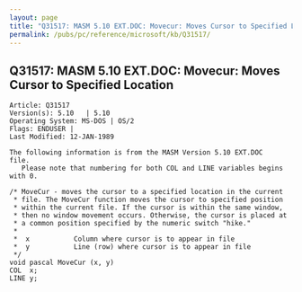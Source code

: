 ```yaml
---
layout: page
title: "Q31517: MASM 5.10 EXT.DOC: Movecur: Moves Cursor to Specified Location"
permalink: /pubs/pc/reference/microsoft/kb/Q31517/
---
```


## Q31517: MASM 5.10 EXT.DOC: Movecur: Moves Cursor to Specified Location

	Article: Q31517
	Version(s): 5.10   | 5.10
	Operating System: MS-DOS | OS/2
	Flags: ENDUSER |
	Last Modified: 12-JAN-1989
	
	The following information is from the MASM Version 5.10 EXT.DOC
	file.
	   Please note that numbering for both COL and LINE variables begins
	with 0.
	
	/* MoveCur - moves the cursor to a specified location in the current
	 * file. The MoveCur function moves the cursor to specified position
	 * within the current file. If the cursor is within the same window,
	 * then no window movement occurs. Otherwise, the cursor is placed at
	 * a common position specified by the numeric switch "hike."
	 *
	 *  x           Column where cursor is to appear in file
	 *  y           Line (row) where cursor is to appear in file
	 */
	void pascal MoveCur (x, y)
	COL  x;
	LINE y;
